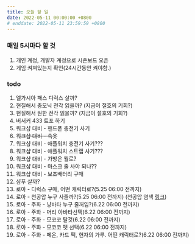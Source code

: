 ```yaml
---
title: 오늘 할 일
date: 2022-05-11 00:00:00 +0800
# enddate: 2022-05-11 23:59:59 +0800
---
```


### 매일 5시마다 할 것
1. 개인 계정, 개발자 계정으로 시즌보드 오픈
2. 게임 켜져있는지 확인(24시간동안 켜야함.)

### todo
1. 엘가시아 패스 디럭스 살까?
2. 현질해서 충모닉 전각 읽을까? (지금이 절호의 기회?)
3. 현질해서 원한 전각 읽을까? (지금이 절호의 기회?)
4. 버서커 433 트포 하기
5. 워크샵 대비 - 핸드폰 충전기 사기
6. ~~워크샵 대비 - 속옷~~
7. 워크샵 대비 - 애플워치 충전기 사기???
8. 워크샵 대비 - 애플워치 스트랩 사기???
9. 워크샵 대비 - 가방은 뭘로?
10. 워크샵 대비 - 마스크 줄 사야 되나??
11. 워크샵 대비 - 보조배터리 구매
12. 샴푸 살까?
13. 로아 - 디럭스 구매, 어떤 캐릭터로?(5.25 06:00 전까지)
14. 로아 - 천공압 누구 사줄까?(5.25 06:00 전까지) (천공압 염색 [링크](https://www.youtube.com/watch?v=pAF5ANaUUf8))
15. 로아 - 주화 - 냥바타 누구 줄꺼임?(6.22 06:00 전까지)
16. 로아 - 주화 - 머리 아바타선택(6.22 06:00 전까지)
17. 로아 - 주화 - 모코코 탈것(6.22 06:00 전까지)
18. 로아 - 주화 - 모코코 펫 선택(6.22 06:00 전까지)
19. 로아 - 주화 - 페온, 카드 팩, 현자의 가루. 어떤 캐릭터로?(6.22 06:00 전까지)
